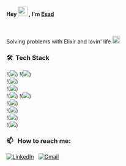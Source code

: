 <h4>Hey <img src="https://media.giphy.com/media/hvRJCLFzcasrR4ia7z/giphy.gif" width="25px"> , I'm <a href="https://shwetang550.github.io/profile/">Esad</a></h4>

<br>

Solving problems with Elixir and lovin' life <img height ="20" src= "https://camo.githubusercontent.com/6ba7b982e69849c28d40e15131d5557cd65455a6/68747470733a2f2f6d656469612e67697068792e636f6d2f6d656469612f4c6e516a7057614f4e386e68723231764e572f67697068792e676966" />

### 🛠 &nbsp;Tech Stack

!(<img src="https://img.shields.io/badge/Go-00ADD8?style=for-the-badge&logo=go&logoColor=white"/>)
!(<img src="https://img.shields.io/badge/C%23-239120?style=for-the-badge&logo=c-sharp&logoColor=white"/>)  
!(<img src="https://img.shields.io/badge/rabbitmq-%23FF6600.svg?&style=for-the-badge&logo=rabbitmq&logoColor=white"/>)  
!(<img src="https://img.shields.io/badge/MongoDB-4EA94B?style=for-the-badge&logo=mongodb&logoColor=white" />)  
!(<img src="https://img.shields.io/badge/Microsoft%20SQL%20Server-CC2927?style=for-the-badge&logo=microsoft%20sql%20server&logoColor=white" />)
!(<img src="https://img.shields.io/badge/React-20232A?style=for-the-badge&logo=react&logoColor=61DAFB"/>)  
!(<img src="https://img.shields.io/badge/Kibana-005571?style=for-the-badge&logo=Kibana&logoColor=white"/>)  
!(<img src="https://img.shields.io/badge/jQuery-0769AD?style=for-the-badge&logo=jquery&logoColor=white"/>)  
!(<img src="https://img.shields.io/badge/CSS3-1572B6?style=for-the-badge&logo=css3&logoColor=white"/>)  
!(<img src="https://img.shields.io/badge/HTML5-E34F26?style=for-the-badge&logo=html5&logoColor=white"/>)  

### 📫 &nbsp; How to reach me:

<a href="https://www.linkedin.com/in/muhammed-esad-kaya/"><img alt="LinkedIn" src="https://img.shields.io/badge/linkedin%20-%230077B5.svg?&style=flat&logo=linkedin&logoColor=white"/></a> &nbsp;
<a href="mailto:muhammedesadkaya@gmail.com"><img alt="Gmail" src="https://img.shields.io/badge/Gmail-D14836?style=flat&logo=gmail&logoColor=white" /></a>
